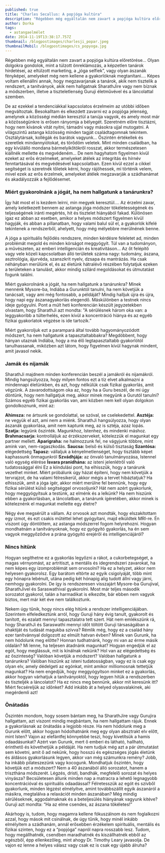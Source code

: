 ```yaml
---
published: true
title: "Charles Secallus: A popjóga kultúra"
description: "Régebben még egyáltalán nem zavart a popjóga kultúra előretörése… "
author: Dorka
tags:
  - astangaelmélet
date: 2014-11-19T13:38:17.757Z
thumbnail: /blogpostimages/charlesji_popar.jpeg
thumbnailMobil: /blogpostimages/cs_popyoga.jpg
---
```

Régebben még egyáltalán nem zavart a popjóga kultúra előretörése… Olyan dolgokra gondolok, mint a túlzott önreklámozás, a képzetlen tanárok hirdetései, az eltúlzott marketing, a „jóga selfiek”, vagy olyan ászanák fényképei, amelyeket még nem kellene a gyakorlóknak megtanítani…. Képes voltam ellenállni annak, hogy megzavarjanak a tanárok, akik nem tisztelik a rendszert, a tanítványok, akik nem hallgatnak SharathJire vagy nem bíznak a módszerben, illetve a tiszteletlenség Guruji életművével és a láncolattal szemben.

De az ezekkel a tendenciákkal kapcsolatos érzelmeim az utóbbi időben megváltoztak. Besokalltam és elkezdett zavarni ez a popjóga jelenség, amelynek a közösségi médián keresztül a tanúja vagyok, és amely most már a közösségünkre is erősen rányomja a bélyegét. Szeretném előre tisztázni, hogy nem kívánok vitát nyitni, támadni vagy másokra ujjal mutogatni. A világszintű astanga közösség minden tagját családtagomnak tekintem. Osztálytársak, kollégák és barátok vagyunk… Őszintén értékellek és szeretlek mindannyiótokat, és törődöm veletek. Mint minden családban, ha egy kívülálló mondana bármelyikőtökről rosszat, akkor természetesen kiállnék mellette és megvédeném… De nem hagyhatom figyelmen kívül ezeket az erős érzelmeket, amelyeket átélek az integritás és hírnév fenntartásával és megvédésével kapcsolatban. Ezen kívül ezzel a cikkel segítséget is szeretnék tőletek kérni, hogy rájöhessek, mi történik velem, mivel ezek az erős érzelmek, amelyeket átélek megzavarják a szádhanámat és akadályozzák a fejlődésemet.

### Miért gyakorolnánk a jógát, ha nem hallgatunk a tanárunkra?

Így hát most el is kezdem leírni, min megyek keresztül…. Az érzelmi zavar, amely keletkezett bennem az astanga jóga módszer tökéletességének és teljességének iránti megértés, hit és tisztelet hiányából fakad. Különösen igaz ez abban az esetben, amikor a helyes módszert figyelmen kívül hagyják, és abban a pillanatban, hogy valami balul sül el, a gyakorlók kifelé tekintenek a rendszerből, ahelyett, hogy még mélyebbre merülnének benne.

A jóga a spirituális fejlődés rendszere, minden kérdésre feleletet ad, minden problémát megold és minden kórságot meggyógyít. Túl van a tudományon, a művészeten, az emberi intelligencián és kreativitáson… Az őt felépítő vagy vele közeli kapcsolatban álló területek száma nagy: tudomány, ászana, asztrológia, ájurvéda, szanszkrit nyelv, dzsapa és mantrázás. Ha csak néhányban merülünk el, és az életünk hátralévő részében folytatjuk ezeken a területeken a tanulást, akkor mindig szilárd megoldásokat és útmutatást fogunk találni.

Miért gyakorolnánk a jógát, ha nem hallgatunk a tanárunkra? Minek mennénk Mysore-ba, Indiába a Gurunktól tanulni, ha nem követjük a tanácsait, vagy ami még fontosabb, a példáját? Mindig halljuk újra és újra, hogy napi egy ászanagyakorlás elegendő. Máskülönben a testnek nincs ideje gyógyulni. Pont a múlt heti konferencián készült jegyzetekben olvastam, hogy SharathJi azt mondta: "A sérülésnek három oka van: a leggyakoribb a túlterhelés, ezen kívül a koncentráció hiánya és az egyéb fizikai gyakorlatok végzése is ide tartozik.”

Miért gyakoroljuk ezt a parampará által tovább hagyományozódott módszert, ha nem hallgatunk a tapasztaltabbakra? Megdöbbent, hogy hányan utaznak Indiába, hogy a ma élő legtapasztaltabb gyakorlótól tanulhassanak, miközben azt látom, hogy figyelmen kívül hagynak mindent, amit javasol nekik.

### Jamák és nijamák

SharathJi majdnem minden konferencián beszél a jamákról és nijamákról. Mindig hangsúlyozza, hogy milyen fontos ezt a tíz elvet alkalmazni a mindennapi életünkben, és azt, hogy nélkülük csak fizikai gyakorlás, amit végzünk. A zavarodottságom oka az, hogy ha a Guru beszél, de mi úgy döntünk, hogy nem hallgatjuk meg, akkor minek megyünk a Gurutól tanulni? Számos egyéb fizikai gyakorlás van, ami közben nem kell olyan dolgokon gondolkoznunk, mint az:

**Ahimsza:** ne ártsunk se gondolattal, se szóval, se cselekedettel.
**Asztéja:** ne vegyük el azt, ami nem a miénk. SharathJi hangsúlyozza, hogy olyan ászanák gyakorlása, amit nem kaptunk meg, az is sztéja, azaz lopás.
**Szatja:** legyünk őszinték. Magunkhoz, Istenhez, és mindenki máshoz.
**Brahmacsarja:** kontrolláljuk az érzékszerveket, kötelezzük el magunkat egy partner mellett.
**Aparigraha:** ne halmozzunk fel, ne vágyjunk többre, mint amink van, nem-ragaszkodás.
**Saucsa:** belső és külső tisztaság
**Szantósa:** elégedettség
**Tapasz:** vállaljuk a kényelmetlenséget, hogy tisztább képet kaphassunk önmagunkról
**Szvádhjája:** az önvaló tanulmányozása, Istennel való egység elérése
**Ísvara pranidhána:** az isteni jelenlétről való tudatossággal élni
Ez a kiindulási pont, ha elhisszük, hogy a tanárunk vezethet minket. Miért próbálunk úgy házat építeni, hogy nem követjük a tervrajzot, de ha valami félresikerül, akkor mégis a tervet hibáztatjuk? Ha elhisszük, amit a jóga ígér, akkor miért merülne fel bennünk, hogy egy fizikai sérülést külső segítséggel orvosoljunk? Hát nem azért gyakorlunk, hogy meggyógyítsuk a testünk, az elménk és a lelkünk? Ha nem hiszünk ebben a gyakorlásban, a láncolatban, a tanárunk ígéretében, akkor minek is köteleznénk el magunkat mellette egy életre?

Négy éve megsérült a vállam. Az orvosok azt mondták, hogy elszakítottam egy izmot, és ezt csakis műtéttel lehet gyógyítani, majd elküldtek MRI-re. Én viszont úgy döntöttem, az astanga módszerrel fogom helyrehozni. Hogyan mondhatnám a tanítványoknak, hogy ez gyógyító gyakorlás, ha én sem vagyok meggyőződve a prána gyógyító erejéről és intelligenciájáról?

### Nincs hitünk

Hogyan segíthetne ez a gyakorlás legyőzni a rákot, a cukorbetegséget, a magas vérnyomást, az artritiszt, a mentális és idegrendszeri zavarokat, ha nem képes egy izomproblémát sem orvosolni? Ha ez a helyzet, akkor nem helyesen gyakorolsz. Egy barátom eltörte az egyik csigolyáját, több mint egy hónapra lebénult, utána pedig két hónapig alig tudott állni vagy járni, nemhogy gyakorolni. De így is rendszeresen visszajárt Mysore-ba Gurujival, SharathJivel és Saraswathival gyakorolni. Most már teljes második sorozatot gyakorol, talán a harmadikat is elkezdte, bár ebben nem vagyok biztos, mert már két éve nem találkoztunk.

Nekem úgy tűnik, hogy nincs elég hitünk a rendszer intelligenciájában. Szerintem elfeledkeztünk arról, hogy Guruji hány évig tanult, gyakorolt és tanított, és ezalatt mennyi tapasztalatra tett szert. Hát nem emlékszünk rá, hogy SharathJi és Saraswathi mennyi időt töltött Guruji társaságában a shaktiját és tudását magukba szívva? Rémlik még, hogy ez a család hány ezer tanítvánnyal dolgozott az elmúlt hatvan évben? Minek van Gurunk, ha nem hódolunk meg előtte? Honnan tudhatnánk, hogy mi van az érme másik oldalán? Mi lenne, ha teljesen átadnánk magunkat? Hogyan engedjük el az egót, hogy meglássuk, mit is kínálnak nekünk? Hol van az elégedettség és az őszinteség? Valóban követjük a módszert? Valóban hallgatunk a tanárunkra? Valóban hiszünk az isteni tudatosságban, vagy ez is csak egy olyan elv, amely dédelgeti az egónkat, mint amikor milliomosnak tettetjük magunkat? Ha nem engedjük, hogy meggyógyítson minket ez a gyakorlás, akkor hogyan várhatjuk a tanítványoktól, hogy legyen hitük a rendszerben és tiszteljék a láncolatot? Ha ez nincs meg bennünk, akkor mit keresünk itt? Miért fecséreljük az időnket? Add inkább át a helyed olyasvalakinek, aki megérdemli azt!

### Önátadás

Őszintén mondom, hogy sosem bántam meg, ha SharathJire vagy Gurujira hallgattam, azt viszont mindig megbántam, ha nem hallgattam rájuk. Ennek a gyakorlásnak az önátadás a legjobb része. Ha nem hódolunk meg a Gurunk előtt, akkor hogyan hódolhatnánk meg egy olyan absztrakt elv előtt, mint Isten? Vajon az elefántfej könnyebbé teszi, hogy kivetítsük a hamis odaadásunkat? Azért van Gurunk, mert ő emberi és látható, hallható, érinthető és követhetjük a példáját. Ha nem tudjuk még azt a pár útmutatást sem követni, amit ő ad nekünk, hogy hosszú és egészséges jógás életünk és áldásos gyakorlásunk legyen, akkor van még számunkra remény? Jobb, ha inkább pilateszezünk vagy kocogunk. Mondhatjuk őszintén, hogy követjük ezt a módszert? Nem a 40 ászanából álló sorozatot, hanem a triszthána módszerét. Légzés, dristi, bandhák, megfelelő sorozat és helyes vinyásza? Becsületesen állunk minden nap a matracra a lehető legnagyobb koncentrációval és spirituális odaadással? Félretesszük az egót és szívből gyakorlunk, minden légzést elmélyítve, amint továbbszállít egyik ászanáról a másikra, megtalálva a relaxációt minden ászanában? Még mindig sérüléseknek, aggodalmaknak és a beteljesülés hiányának vagyunk kitéve? Guruji azt mondta: “Ha az elme csendes, az ászana tökéletes!”

Akárhogy is, tudom, hogy magamra kellene fókuszálnom és nem foglalkozni azzal, hogy mások mit csinálnak, de úgy tűnik, hogy minél inkább elmélyítem a szádhanám, annál erősebben érzékelem spirituális, mentális és fizikai szinten, hogy ez a “popjóga” napról napra rosszabb lesz. Tudom, hogy megállhatnék, csendben maradhatnék és kiszállhatnék ebből az egészből, épp ellenkezőleg, mint ahogy Dr. Timothy Leary javasolja. De vajon ez lenne a helyes válasz vagy csak ez is csak egy újabb álruha? 
